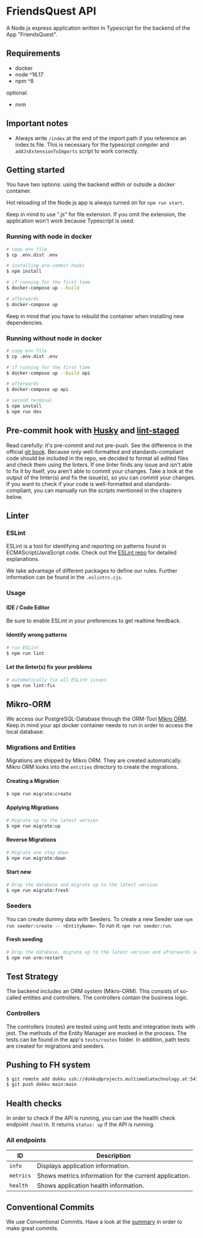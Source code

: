 # FriendsQuest API
 
A Node.js express application written in Typescript for the backend of the App "FriendsQuest".

## Requirements
* docker
* node ^16.17
* npm ^8

optional:
* nvm

## Important notes

* Always write `/index` at the end of the import path if you reference an index.ts file. This is necessary for the typescript compiler and `addJsExtensionToImports` script to work correctly.

## Getting started

You have two options: using the backend within or outside a docker container.

Hot reloading of the Node.js app is always turned on for `npm run start`.

Keep in mind to use ".js" for file extension. If you omit the extension, the application won't work because Typescript is used.

### Running with node in docker

```bash
# copy env file
$ cp .env.dist .env

# installing pre-commit hooks
$ npm install

# if running for the first time
$ docker-compose up --build

# afterwards
$ docker-compose up
```

Keep in mind that you have to rebuild the container when installing new dependencies.

### Running without node in docker
```bash
# copy env file
$ cp .env.dist .env

# if running for the first time
$ docker-compose up --build api

# afterwards
$ docker-compose up api

# second terminal
$ npm install
$ npm run dev
```

## Pre-commit hook with [Husky](https://github.com/typicode/husky) and [lint-staged](https://github.com/okonet/lint-staged)
Read carefully: it's pre-commit and not pre-push. See the difference in the official [git book](https://git-scm.com/book/en/v2/Customizing-Git-Git-Hooks).
Because only well-formatted and standards-compliant code should be included in the repo,
we decided to format all edited files and check them using the linters.
If one linter finds any issue and isn't able to fix it by itself, you aren't able to commit your changes.
Take a look at the output of the linter(s) and fix the issue(s), so you can commit your changes.
If you want to check if your code is well-formatted and standards-compliant, you can manually run the scripts mentioned in the chapters below.

## Linter

### ESLint

ESLint is a tool for identifying and reporting on patterns found in ECMAScript/JavaScript code.
Check out the [ESLint repo](https://github.com/eslint/eslint) for detailed explanations.

We take advantage of different packages to define our rules. Further information can be found in the `.eslintrc.cjs`.

### Usage

#### IDE / Code Editor

Be sure to enable ESLint in your preferences to get realtime feedback.

#### Identify wrong patterns

``` bash
# run ESLint
$ npm run lint
```

#### Let the linter(s) fix your problems

``` bash
# automatically fix all ESLint issues
$ npm run lint:fix
```

## Mikro-ORM

We access our PostgreSQL-Database through the ORM-Tool [Mikro ORM](https://mikro-orm.io/). Keep in mind your api docker container needs to run in order to access the local database.

### Migrations and Entities

Migrations are shipped by Mikro ORM. They are created automatically. Mikro ORM looks into the `entities` directory to create the migrations.

#### Creating a Migration

```bash
$ npm run migrate:create
```

#### Applying Migrations

```bash
# Migrate up to the latest version
$ npm run migrate:up
```

#### Reverse Migrations

```bash
# Migrate one step down
$ npm run migrate:down
```

#### Start new
```bash
# Drop the database and migrate up to the latest version
$ npm run migrate:fresh
```

### Seeders

You can create dummy data with Seeders. To create a new Seeder use `npm run seeder:create -- <EntityName>`. To run it: `npm run seeder:run`.

#### Fresh seeding
```bash
# Drop the database, migrate up to the latest version and afterwards seed the database
$ npm run orm:restart
```

## Test Strategy
The backend includes an ORM system (Mikro-ORM). This consists of so-called entities and controllers. The controllers contain the business logic. 

### Controllers
The controllers (routes) are tested using unit tests and integration tests with jest. The methods of the Entity Manager are mocked in the process. The tests can be found in the app's `tests/routes` folder. In addition, path tests are created for migrations and seeders.


## Pushing to FH system
```bash
$ git remote add dokku ssh://dokku@projects.multimediatechnology.at:5412/friendsquest
$ git push dokku main:main
```

## Health checks
In order to check if the API is running, you can use the health check endpoint `/health`. It returns `status: up` if the API is running.

### All endpoints
| ID        | Description                                            |
|-----------|--------------------------------------------------------|
| `info`    | Displays application information.                      |
| `metrics` | Shows metrics information for the current application. |
| `health`  | Shows application health information.                  |

## Conventional Commits

We use Conventional Commits. Have a look at the [summary](https://www.conventionalcommits.org/en/v1.0.0/#summary) in order to make great commits.
